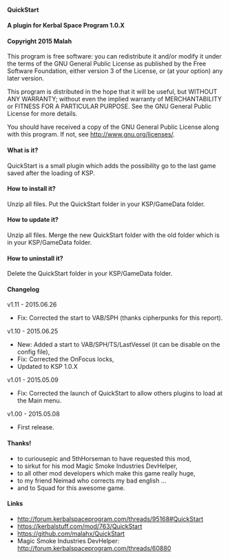 ﻿#### QuickStart
#### A plugin for Kerbal Space Program 1.0.X
#### Copyright 2015 Malah

This program is free software: you can redistribute it and/or modify
it under the terms of the GNU General Public License as published by
the Free Software Foundation, either version 3 of the License, or
(at your option) any later version.

This program is distributed in the hope that it will be useful,
but WITHOUT ANY WARRANTY; without even the implied warranty of
MERCHANTABILITY or FITNESS FOR A PARTICULAR PURPOSE.  See the
GNU General Public License for more details.

You should have received a copy of the GNU General Public License
along with this program.  If not, see <http://www.gnu.org/licenses/>. 


#### What is it?

QuickStart is a small plugin which adds the possibility go to the last game saved after the loading of KSP.

#### How to install it?

Unzip all files. Put the QuickStart folder in your KSP/GameData folder.

#### How to update it?

Unzip all files. Merge the new QuickStart folder with the old folder which is in your KSP/GameData folder.

#### How to uninstall it?

Delete the QuickStart folder in your KSP/GameData folder.

#### Changelog

v1.11 - 2015.06.26
* Fix: Corrected the start to VAB/SPH (thanks cipherpunks for this report).

v1.10 - 2015.06.25
* New: Added a start to VAB/SPH/TS/LastVessel (it can be disable on the config file),
* Fix: Corrected the OnFocus locks,
* Updated to KSP 1.0.X

v1.01 - 2015.05.09
* Fix: Corrected the launch of QuickStart to allow others plugins to load at the Main menu.

v1.00 - 2015.05.08
* First release.

#### Thanks!

* to curiousepic and 5thHorseman to have requested this mod,
* to sirkut for his mod Magic Smoke Industries DevHelper,
* to all other mod developers which make this game really huge,
* to my friend Neimad who corrects my bad english ...
* and to Squad for this awesome game.

#### Links

* http://forum.kerbalspaceprogram.com/threads/95168#QuickStart
* https://kerbalstuff.com/mod/763/QuickStart
* https://github.com/malahx/QuickStart
* Magic Smoke Industries DevHelper: http://forum.kerbalspaceprogram.com/threads/60880
